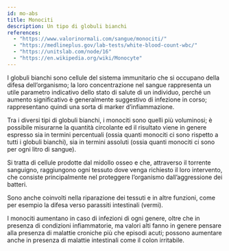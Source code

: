 ```yaml
---
id: mo-abs
title: Monociti
description: Un tipo di globuli bianchi
references:
  - "https://www.valorinormali.com/sangue/monociti/"
  - "https://medlineplus.gov/lab-tests/white-blood-count-wbc/"
  - "https://unitslab.com/node/16"
  - "https://en.wikipedia.org/wiki/Monocyte"
---
```


I globuli bianchi sono cellule del sistema immunitario che si occupano della difesa dell’organismo; la loro concentrazione nel sangue rappresenta un utile parametro indicativo dello stato di salute di un individuo, perché un aumento significativo è generalmente suggestivo di infezione in corso; rappresentano quindi una sorta di marker d’infiammazione.

Tra i diversi tipi di globuli bianchi, i monociti sono quelli più voluminosi; è possibile misurarne la quantità circolante ed il risultato viene in genere espresso sia in termini percentuali (ossia quanti monociti ci sono rispetto a tutti i globuli bianchi),
sia in termini assoluti (ossia quanti monociti ci sono per ogni litro di sangue).

Si tratta di cellule prodotte dal midollo osseo e che, attraverso il torrente sanguigno, raggiungono ogni tessuto dove venga richiesto il loro intervento, che consiste principalmente nel proteggere l’organismo dall’aggressione dei batteri.

Sono anche coinvolti nella riparazione dei tessuti e in altre funzioni, come per esempio la difesa verso parassiti intestinali (vermi).

I monociti aumentano in caso di infezioni di ogni genere, oltre che in presenza di condizioni infiammatorie, ma valori alti fanno in genere pensare alla presenza di malattie croniche più che episodi acuti; possono aumentare anche in presenza di malattie intestinali come il colon irritabile.

